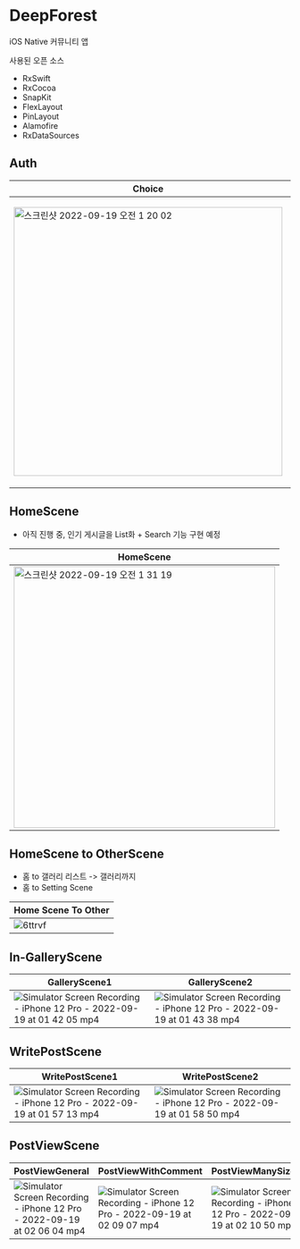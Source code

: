 # DeepForest

iOS Native 커뮤니티 앱

사용된 오픈 소스
- RxSwift
- RxCocoa
- SnapKit
- FlexLayout
- PinLayout
- Alamofire
- RxDataSources

## Auth

| Choice | SignIn | SignUp |
| ------ | ------ | ------ |
| <img width="481" alt="스크린샷 2022-09-19 오전 1 20 02" src="https://user-images.githubusercontent.com/29563788/190917369-11354a64-caf4-4ccd-930d-3e0877dcb9b8.png"> |  <img width="514" alt="스크린샷 2022-09-19 오전 1 27 49" src="https://user-images.githubusercontent.com/29563788/190917690-7fa10fcf-3d87-415e-95f9-599d2049ba75.png"> |  <img width="466" alt="스크린샷 2022-09-19 오전 1 28 07" src="https://user-images.githubusercontent.com/29563788/190917695-edc57e1d-4962-43e2-b45d-30a4f346843e.png"> |


## HomeScene

- 아직 진행 중, 인기 게시글을 List화 + Search 기능 구현 예정

| HomeScene |
| --------- |
| <img width="468" alt="스크린샷 2022-09-19 오전 1 31 19" src="https://user-images.githubusercontent.com/29563788/190917848-5019838d-334e-44cc-8cda-9b0c0eb0e526.png"> |

## HomeScene to OtherScene

- 홈 to 갤러리 리스트 -> 갤러리까지
- 홈 to Setting Scene 

| Home Scene To Other |
| -------------------- |
|  ![6ttrvf](https://user-images.githubusercontent.com/29563788/190918553-a7c94aad-b8d0-4031-8137-d4466b3290d9.gif) |

## In-GalleryScene


| GalleryScene1 | GalleryScene2 |
------------- | ------------- |
| ![Simulator Screen Recording - iPhone 12 Pro - 2022-09-19 at 01 42 05 mp4](https://user-images.githubusercontent.com/29563788/190918980-a036da80-23f7-477b-a598-d234fe99a023.gif)  |  ![Simulator Screen Recording - iPhone 12 Pro - 2022-09-19 at 01 43 38 mp4](https://user-images.githubusercontent.com/29563788/190919031-15fc7d8e-48ec-41b9-82d9-be385acba9cf.gif) |


## WritePostScene

| WritePostScene1 | WritePostScene2 |
| --------------- | --------------- |
|  ![Simulator Screen Recording - iPhone 12 Pro - 2022-09-19 at 01 57 13 mp4](https://user-images.githubusercontent.com/29563788/190919284-0f39b8b1-f6f2-4277-b6de-1509423c699a.gif) | ![Simulator Screen Recording - iPhone 12 Pro - 2022-09-19 at 01 58 50 mp4](https://user-images.githubusercontent.com/29563788/190919393-9240d2c8-e5eb-4c78-af4b-e7cfb9ef099f.gif) |

## PostViewScene

| PostViewGeneral | PostViewWithComment | PostViewManySize1 | PostViewManySize2 |
| --------------- | ------------------- | ----------------- | ----------------- |
| ![Simulator Screen Recording - iPhone 12 Pro - 2022-09-19 at 02 06 04 mp4](https://user-images.githubusercontent.com/29563788/190919642-3a3e7c5d-2d89-40ee-b512-195ec7f2bf42.gif) | ![Simulator Screen Recording - iPhone 12 Pro - 2022-09-19 at 02 09 07 mp4](https://user-images.githubusercontent.com/29563788/190919664-fad0a355-32ea-4534-a736-8d12a7d738ba.gif) | ![Simulator Screen Recording - iPhone 12 Pro - 2022-09-19 at 02 10 50 mp4](https://user-images.githubusercontent.com/29563788/190919786-708189f6-e193-4830-b9ca-c8698f1339d2.gif) | ![Simulator Screen Recording - iPhone 12 Pro - 2022-09-19 at 02 11 45 mp4](https://user-images.githubusercontent.com/29563788/190919796-41248cbc-70bb-4fc1-8a2e-c76a077bb446.gif) |




